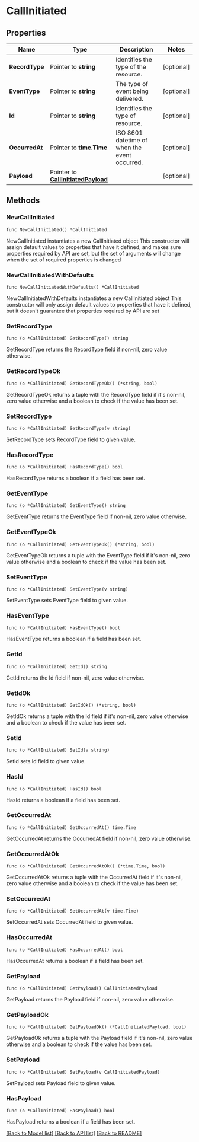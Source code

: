 # CallInitiated

## Properties

Name | Type | Description | Notes
------------ | ------------- | ------------- | -------------
**RecordType** | Pointer to **string** | Identifies the type of the resource. | [optional] 
**EventType** | Pointer to **string** | The type of event being delivered. | [optional] 
**Id** | Pointer to **string** | Identifies the type of resource. | [optional] 
**OccurredAt** | Pointer to **time.Time** | ISO 8601 datetime of when the event occurred. | [optional] 
**Payload** | Pointer to [**CallInitiatedPayload**](CallInitiatedPayload.md) |  | [optional] 

## Methods

### NewCallInitiated

`func NewCallInitiated() *CallInitiated`

NewCallInitiated instantiates a new CallInitiated object
This constructor will assign default values to properties that have it defined,
and makes sure properties required by API are set, but the set of arguments
will change when the set of required properties is changed

### NewCallInitiatedWithDefaults

`func NewCallInitiatedWithDefaults() *CallInitiated`

NewCallInitiatedWithDefaults instantiates a new CallInitiated object
This constructor will only assign default values to properties that have it defined,
but it doesn't guarantee that properties required by API are set

### GetRecordType

`func (o *CallInitiated) GetRecordType() string`

GetRecordType returns the RecordType field if non-nil, zero value otherwise.

### GetRecordTypeOk

`func (o *CallInitiated) GetRecordTypeOk() (*string, bool)`

GetRecordTypeOk returns a tuple with the RecordType field if it's non-nil, zero value otherwise
and a boolean to check if the value has been set.

### SetRecordType

`func (o *CallInitiated) SetRecordType(v string)`

SetRecordType sets RecordType field to given value.

### HasRecordType

`func (o *CallInitiated) HasRecordType() bool`

HasRecordType returns a boolean if a field has been set.

### GetEventType

`func (o *CallInitiated) GetEventType() string`

GetEventType returns the EventType field if non-nil, zero value otherwise.

### GetEventTypeOk

`func (o *CallInitiated) GetEventTypeOk() (*string, bool)`

GetEventTypeOk returns a tuple with the EventType field if it's non-nil, zero value otherwise
and a boolean to check if the value has been set.

### SetEventType

`func (o *CallInitiated) SetEventType(v string)`

SetEventType sets EventType field to given value.

### HasEventType

`func (o *CallInitiated) HasEventType() bool`

HasEventType returns a boolean if a field has been set.

### GetId

`func (o *CallInitiated) GetId() string`

GetId returns the Id field if non-nil, zero value otherwise.

### GetIdOk

`func (o *CallInitiated) GetIdOk() (*string, bool)`

GetIdOk returns a tuple with the Id field if it's non-nil, zero value otherwise
and a boolean to check if the value has been set.

### SetId

`func (o *CallInitiated) SetId(v string)`

SetId sets Id field to given value.

### HasId

`func (o *CallInitiated) HasId() bool`

HasId returns a boolean if a field has been set.

### GetOccurredAt

`func (o *CallInitiated) GetOccurredAt() time.Time`

GetOccurredAt returns the OccurredAt field if non-nil, zero value otherwise.

### GetOccurredAtOk

`func (o *CallInitiated) GetOccurredAtOk() (*time.Time, bool)`

GetOccurredAtOk returns a tuple with the OccurredAt field if it's non-nil, zero value otherwise
and a boolean to check if the value has been set.

### SetOccurredAt

`func (o *CallInitiated) SetOccurredAt(v time.Time)`

SetOccurredAt sets OccurredAt field to given value.

### HasOccurredAt

`func (o *CallInitiated) HasOccurredAt() bool`

HasOccurredAt returns a boolean if a field has been set.

### GetPayload

`func (o *CallInitiated) GetPayload() CallInitiatedPayload`

GetPayload returns the Payload field if non-nil, zero value otherwise.

### GetPayloadOk

`func (o *CallInitiated) GetPayloadOk() (*CallInitiatedPayload, bool)`

GetPayloadOk returns a tuple with the Payload field if it's non-nil, zero value otherwise
and a boolean to check if the value has been set.

### SetPayload

`func (o *CallInitiated) SetPayload(v CallInitiatedPayload)`

SetPayload sets Payload field to given value.

### HasPayload

`func (o *CallInitiated) HasPayload() bool`

HasPayload returns a boolean if a field has been set.


[[Back to Model list]](../README.md#documentation-for-models) [[Back to API list]](../README.md#documentation-for-api-endpoints) [[Back to README]](../README.md)


